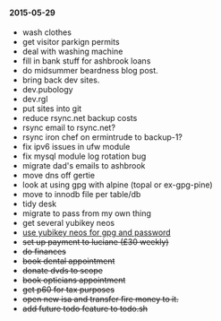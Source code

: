 #### 2015-05-29 ####

- wash clothes
- get visitor parkign permits
- deal with washing machine
- fill in bank stuff for ashbrook loans
- do midsummer beardness blog post.
- bring back dev sites.
- dev.pubology
- dev.rgl
- put sites into git
- reduce rsync.net backup costs
- rsync email to rsync.net?
- rsync iron chef on ermintrude to backup-1?
- fix ipv6 issues in ufw module
- fix mysql module log rotation bug
- migrate dad's emails to ashbrook
- move dns off gertie
- look at using gpg with alpine (topal or ex-gpg-pine)
- move to innodb file per table/db
- tidy desk
- migrate to pass from my own thing
- get several yubikey neos
- [use yubikey neos for gpg and password](http://viccuad.me/blog/secure-yourself-part-1-airgapped-computer-and-GPG-smartcards/) 
- ~~set up payment to luciane (£30 weekly)~~
- ~~do finances~~
- ~~book dental appointment~~
- ~~donate dvds to scope~~
- ~~book opticians appointment~~
- ~~get p60 for tax purposes~~
- ~~open new isa and transfer fire money to it.~~
- ~~add future todo feature to todo.sh~~
